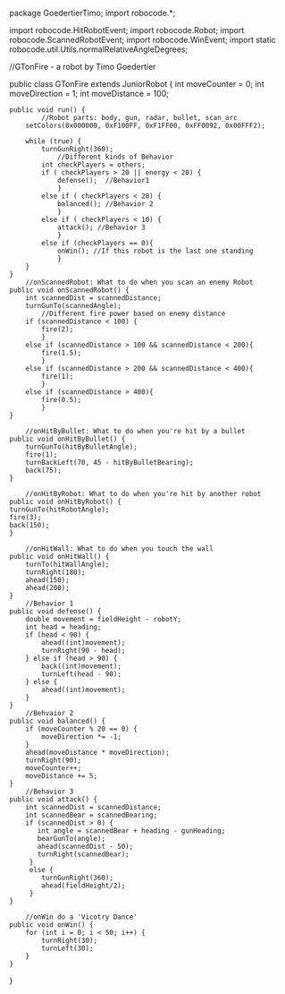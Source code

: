 package GoedertierTimo;
import robocode.*;

import robocode.HitRobotEvent;
import robocode.Robot;
import robocode.ScannedRobotEvent;
import robocode.WinEvent;
import static robocode.util.Utils.normalRelativeAngleDegrees;


 //GTonFire - a robot by Timo Goedertier

public class GTonFire extends JuniorRobot
{
	int moveCounter = 0;
    int moveDirection = 1;
    int moveDistance = 100;

    public void run() {
        	//Robot parts: body, gun, radar, bullet, scan_arc
		setColors(0x000000, 0xF100FF, 0xF1FF00, 0xFF0092, 0x00FFF2);
		
        while (true) {
			turnGunRight(360);
				//Different kinds of Behavior
			int checkPlayers = others;
			if ( checkPlayers > 20 || energy < 20) {
				defense();	//Behavior1
				} 
			else if ( checkPlayers < 20) {
				balanced(); //Behavior 2
				}
			else if ( checkPlayers < 10) {
				attack(); //Behavior 3
				}
			else if (checkPlayers == 0){
				onWin(); //If this robot is the last one standing
				}
        }
    }
		//onScannedRobot: What to do when you scan an enemy Robot
    public void onScannedRobot() {
		int scannedDist = scannedDistance;
        turnGunTo(scannedAngle);
			//Different fire power based on enemy distance
        if (scannedDistance < 100) {
            fire(2);
			}
		else if (scannedDistance > 100 && scannedDistance < 200){
			fire(1.5);
			}
		else if (scannedDistance > 200 && scannedDistance < 400){
			fire(1);
			}
		else if (scannedDistance > 400){
			fire(0.5);
			}
    }

   		//onHitByBullet: What to do when you're hit by a bullet
	public void onHitByBullet() {
		turnGunTo(hitByBulletAngle);
		fire(1);
		turnBackLeft(70, 45 - hitByBulletBearing);
		back(75);
	}
	
		//onHitByRobot: What to do when you're hit by another robot
	public void onHitByRobot() {
	turnGunTo(hitRobotAngle);
	fire(3);
	back(150);
	}

   		//onHitWall: What to do when you touch the wall
	public void onHitWall() {
		turnTo(hitWallAngle);
		turnRight(180);
		ahead(150);
		ahead(200);
	}	
		//Behavior 1
	public void defense() {
        double movement = fieldHeight - robotY;
		int head = heading;
        if (head < 90) {
            ahead((int)movement);
            turnRight(90 - head);
        } else if (head > 90) {
            back((int)movement);
            turnLeft(head - 90);
        } else {
            ahead((int)movement);
        }
    }
		//Behvaior 2
	public void balanced() {
        if (moveCounter % 20 == 0) {
            moveDirection *= -1;
        }
        ahead(moveDistance * moveDirection);
        turnRight(90);
        moveCounter++;
        moveDistance += 5;
    }
		//Behavior 3
	public void attack() {
		int scannedDist = scannedDistance;
		int scannedBear = scannedBearing;
		if (scannedDist > 0) {
           int angle = scannedBear + heading - gunHeading;
           bearGunTo(angle);
           ahead(scannedDist - 50);
           turnRight(scannedBear);
         }
         else {
            turnGunRight(360);
            ahead(fieldHeight/2);
         }
	}
	
		//onWin do a 'Vicotry Dance'
	public void onWin() {
		for (int i = 0; i < 50; i++) {
			turnRight(30);
			turnLeft(30);
		}
	}
}
